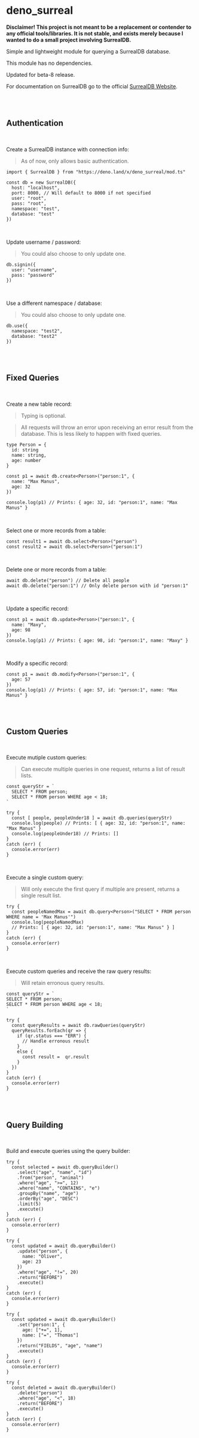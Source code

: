 # deno_surreal

**Disclaimer! This project is not meant to be a replacement or contender to any official tools/libraries. It is not stable, and exists merely because I wanted to do a small project involving SurrealDB.**

Simple and lightweight module for querying a SurrealDB database.

This module has no dependencies.

Updated for beta-8 release.

For documentation on SurrealDB go to the official [SurrealDB Website](https://surrealdb.com).

<br><br>

## Authentication

<br>

Create a SurrealDB instance with connection info:

> As of now, only allows basic authentication.
```
import { SurrealDB } from "https://deno.land/x/deno_surreal/mod.ts"

const db = new SurrealDB({
  host: "localhost",
  port: 8000, // Will default to 8000 if not specified
  user: "root",
  pass: "root",
  namespace: "test",
  database: "test"
})
```

<br>

Update username / password:
> You could also choose to only update one.
```
db.signin({
  user: "username",
  pass: "password"
})
```

<br>

Use a different namespace / database:
> You could also choose to only update one.
```
db.use({
  namespace: "test2", 
  database: "test2"
})
```

<br><br>

## Fixed Queries

<br>

Create a new table record:
> Typing is optional.

> All requests will throw an error upon receiving an error result from the database. This is less likely to happen with fixed queries.
```
type Person = {
  id: string
  name: string,
  age: number
}

const p1 = await db.create<Person>("person:1", {
  name: "Max Manus",
  age: 32
})

console.log(p1) // Prints: { age: 32, id: "person:1", name: "Max Manus" }
```

<br>

Select one or more records from a table:

```
const result1 = await db.select<Person>("person")
const result2 = await db.select<Person>("person:1")
```

<br>

Delete one or more records from a table:
```
await db.delete("person") // Delete all people
await db.delete("person:1") // Only delete person with id "person:1"
```

<br>

Update a specific record:
```
const p1 = await db.update<Person>("person:1", {
  name: "Maxy",
  age: 98
})
console.log(p1) // Prints: { age: 98, id: "person:1", name: "Maxy" }
```

<br>

Modify a specific record:
```
const p1 = await db.modify<Person>("person:1", {
  age: 57
})
console.log(p1) // Prints: { age: 57, id: "person:1", name: "Max Manus" }
```

<br><br>

## Custom Queries

<br>

Execute mutiple custom queries:
> Can execute multiple queries in one request, returns a list of result lists.
```
const queryStr = `
  SELECT * FROM person;
  SELECT * FROM person WHERE age < 18;
`

try {
  const [ people, peopleUnder18 ] = await db.queries(queryStr)
  console.log(people) // Prints: [ { age: 32, id: "person:1", name: "Max Manus" }
  console.log(peopleUnder18) // Prints: []
} 
catch (err) {
  console.error(err)
}
```

<br>

Execute a single custom query:
> Will only execute the first query if multiple are present, returns a single result list.
```
try {
  const peopleNamedMax = await db.query<Person>("SELECT * FROM person WHERE name = 'Max Manus'")
  console.log(peopleNamedMax) 
  // Prints: [ { age: 32, id: "person:1", name: "Max Manus" } ]
} 
catch (err) {
  console.error(err)
}
```

<br>

Execute custom queries and receive the raw query results:
> Will retain erronous query results.
```
const queryStr = `
SELECT * FROM person;
SELECT * FROM person WHERE age < 18;
`

try {
  const queryResults = await db.rawQueries(queryStr)
  queryResults.forEach(qr => {
    if (qr.status === "ERR") {
      // Handle erronous result
    }
    else {
      const result =  qr.result
    }
  })
} 
catch (err) {
  console.error(err)
}
```

<br><br>

## Query Building

<br>

Build and execute queries using the query builder:
```
try {
  const selected = await db.queryBuilder()
    .select("age", "name", "id")
    .from("person", "animal")
    .where("age", ">=", 12)
    .where("name", "CONTAINS", "e")
    .groupBy("name", "age")
    .orderBy("age", "DESC")
    .limit(5)
    .execute()
}
catch (err) {
  console.error(err)
}
```

```
try {
  const updated = await db.queryBuilder()
    .update("person", {
      name: "Oliver",
      age: 23
    })
    .where("age", "!=", 20)
    .return("BEFORE")
    .execute()
}
catch (err) {
  console.error(err)
}
```

```
try {
  const updated = await db.queryBuilder()
    .set("person:1", {
      age: ["+=", 1],
      name: ["=", "Thomas"]
    })
    .return("FIELDS", "age", "name")
    .execute()
}
catch (err) {
  console.error(err)
}
```

```
try {
  const deleted = await db.queryBuilder()
    .delete("person")
    .where("age", "<", 18)
    .return("BEFORE")
    .execute()
}
catch (err) {
  console.error(err)
}
```